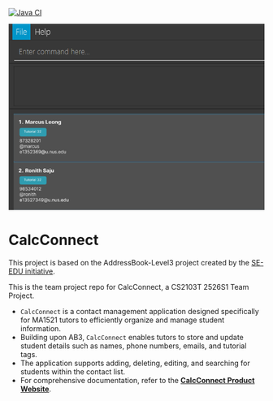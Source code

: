[![Java CI](https://github.com/AY2526S1-CS2103T-F08B-4/tp/actions/workflows/gradle.yml/badge.svg?branch=master)](https://github.com/AY2526S1-CS2103T-F08B-4/tp/actions/workflows/gradle.yml)

![Ui](docs/images/Ui.png)

# CalcConnect
This project is based on the AddressBook-Level3 project created by the [SE-EDU initiative](https://se-education.org).

This is the team project repo for CalcConnect, a CS2103T 2526S1 Team Project.<br>


* `CalcConnect` is a contact management application designed specifically for MA1521 tutors to efficiently organize and manage student information.
* Building upon AB3, `CalcConnect` enables tutors to store and update student details such as names, phone numbers, emails, and tutorial tags.
* The application supports adding, deleting, editing, and searching for students within the contact list.
* For comprehensive documentation, refer to the **[CalcConnect Product Website](https://ay2526s1-cs2103t-f08b-4.github.io/tp/)**.